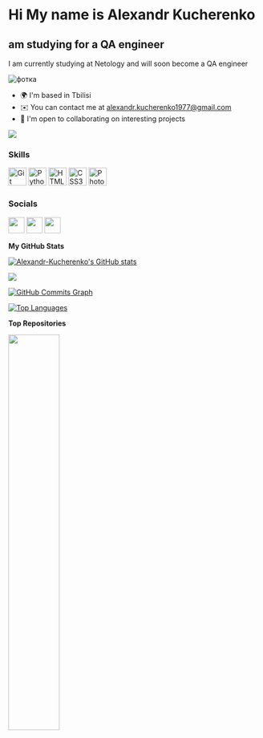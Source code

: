 Hi   My name is Alexandr Kucherenko
====================================

am studying for a QA engineer
-----------------------------

I am currently studying at Netology and will soon become a QA engineer

![фотка](C:/Users/pc/Desktop/2020_11_30_16_12_IMG_0459.JPG "Дополнительное описание")


* 🌍  I'm based in Tbilisi
* ✉️  You can contact me at [alexandr.kucherenko1977@gmail.com](mailto:alexandr.kucherenko1977@gmail.com)
* 🤝  I'm open to collaborating on interesting projects

<a href="https://www.github.com/Alexandr-Kucherenko" target="_blank" rel="noreferrer"><img
src="https://img.shields.io/github/followers/Alexandr-Kucherenko?logo=github&style=for-the-badge&color=84cc16&labelColor=1c1917" /></a>
### Skills

<p align="left">
<a href="https://git-scm.com/" target="_blank" rel="noreferrer"><img src="https://raw.githubusercontent.com/danielcranney/readme-generator/main/public/icons/skills/git-colored.svg" width="36" height="36" alt="Git" /></a>
<a href="https://www.python.org/" target="_blank" rel="noreferrer"><img src="https://raw.githubusercontent.com/danielcranney/readme-generator/main/public/icons/skills/python-colored.svg" width="36" height="36" alt="Python" /></a>
<a href="https://developer.mozilla.org/en-US/docs/Glossary/HTML5" target="_blank" rel="noreferrer"><img src="https://raw.githubusercontent.com/danielcranney/readme-generator/main/public/icons/skills/html5-colored.svg" width="36" height="36" alt="HTML5" /></a>
<a href="https://www.w3.org/TR/CSS/#css" target="_blank" rel="noreferrer"><img src="https://raw.githubusercontent.com/danielcranney/readme-generator/main/public/icons/skills/css3-colored.svg" width="36" height="36" alt="CSS3" /></a>
<a href="https://www.adobe.com/uk/products/photoshop.html" target="_blank" rel="noreferrer"><img src="https://raw.githubusercontent.com/danielcranney/readme-generator/main/public/icons/skills/photoshop-colored.svg" width="36" height="36" alt="Photoshop" /></a>
</p>

### Socials

<p align="left"> <a href="https://www.codepen.io/Kucherenko_Alexandr" target="_blank" rel="noreferrer"><img src="https://raw.githubusercontent.com/danielcranney/readme-generator/main/public/icons/socials/codepen.svg" width="32" height="32" /></a> <a href="https://discord.com/users/#4323" target="_blank" rel="noreferrer"><img src="https://raw.githubusercontent.com/danielcranney/readme-generator/main/public/icons/socials/discord.svg" width="32" height="32" /></a> <a href="https://www.github.com/Alexandr-Kucherenko" target="_blank" rel="noreferrer"><img src="https://raw.githubusercontent.com/danielcranney/readme-generator/main/public/icons/socials/github.svg" width="32" height="32" /></a></p>


<b>My GitHub Stats</b>

<a href="http://www.github.com/Alexandr-Kucherenko"><img src="https://github-readme-stats.vercel.app/api?username=Alexandr-Kucherenko&show_icons=true&hide=&count_private=true&title_color=ef4444&text_color=84cc16&icon_color=84cc16&bg_color=1c1917&hide_border=true&show_icons=true" alt="Alexandr-Kucherenko's GitHub stats" /></a>

<a href="http://www.github.com/Alexandr-Kucherenko"><img src="https://github-readme-streak-stats.herokuapp.com/?user=Alexandr-Kucherenko&stroke=84cc16&background=1c1917&ring=ef4444&fire=ef4444&currStreakNum=84cc16&currStreakLabel=ef4444&sideNums=84cc16&sideLabels=84cc16&dates=84cc16&hide_border=true" /></a>

<a href="http://www.github.com/Alexandr-Kucherenko"><img src="https://github-readme-activity-graph.cyclic.app/graph?username=Alexandr-Kucherenko&bg_color=1c1917&color=84cc16&line=84cc16&point=84cc16&area_color=1c1917&area=true&hide_border=true&custom_title=GitHub%20Commits%20Graph" alt="GitHub Commits Graph" /></a>

<a href="https://github.com/Alexandr-Kucherenko" align="left"><img src="https://github-readme-stats.vercel.app/api/top-langs/?username=Alexandr-Kucherenko&langs_count=10&title_color=ef4444&text_color=84cc16&icon_color=84cc16&bg_color=1c1917&hide_border=true&locale=en&custom_title=Top%20%Languages" alt="Top Languages" /></a>

<b>Top Repositories</b>

<div width="100%" align="center"><a href="https://github.com/Alexandr-Kucherenko/target" align="left"><img align="left" width="45%" src="https://github-readme-stats.vercel.app/api/pin/?username=Alexandr-Kucherenko&repo=target&title_color=ef4444&text_color=84cc16&icon_color=84cc16&bg_color=1c1917&hide_border=true&locale=en" /></a></div><br /><br /><br /><br /><br /><br /><br />